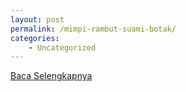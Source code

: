 ```yaml
---
layout: post
permalink: /mimpi-rambut-suami-botak/
categories:
    - Uncategorized
---
```


[Baca Selengkapnya](/10)